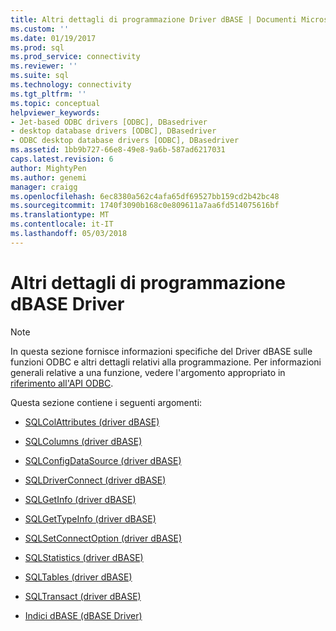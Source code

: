 ```yaml
---
title: Altri dettagli di programmazione Driver dBASE | Documenti Microsoft
ms.custom: ''
ms.date: 01/19/2017
ms.prod: sql
ms.prod_service: connectivity
ms.reviewer: ''
ms.suite: sql
ms.technology: connectivity
ms.tgt_pltfrm: ''
ms.topic: conceptual
helpviewer_keywords:
- Jet-based ODBC drivers [ODBC], DBasedriver
- desktop database drivers [ODBC], DBasedriver
- ODBC desktop database drivers [ODBC], DBasedriver
ms.assetid: 1bb9b727-66e8-49e8-9a6b-587ad6217031
caps.latest.revision: 6
author: MightyPen
ms.author: genemi
manager: craigg
ms.openlocfilehash: 6ec8380a562c4afa65df69527bb159cd2b42bc48
ms.sourcegitcommit: 1740f3090b168c0e809611a7aa6fd514075616bf
ms.translationtype: MT
ms.contentlocale: it-IT
ms.lasthandoff: 05/03/2018
---
```

# <a name="other-dbase-driver-programming-details"></a>Altri dettagli di programmazione dBASE Driver
> [!NOTE]  
>  In questa sezione fornisce informazioni specifiche del Driver dBASE sulle funzioni ODBC e altri dettagli relativi alla programmazione. Per informazioni generali relative a una funzione, vedere l'argomento appropriato in [riferimento all'API ODBC](../../odbc/reference/syntax/odbc-api-reference.md).  
  
 Questa sezione contiene i seguenti argomenti:  
  
-   [SQLColAttributes (driver dBASE)](../../odbc/microsoft/sqlcolattributes-dbase-driver.md)  
  
-   [SQLColumns (driver dBASE)](../../odbc/microsoft/sqlcolumns-dbase-driver.md)  
  
-   [SQLConfigDataSource (driver dBASE)](../../odbc/microsoft/sqlconfigdatasource-dbase-driver.md)  
  
-   [SQLDriverConnect (driver dBASE)](../../odbc/microsoft/sqldriverconnect-dbase-driver.md)  
  
-   [SQLGetInfo (driver dBASE)](../../odbc/microsoft/sqlgetinfo-dbase-driver.md)  
  
-   [SQLGetTypeInfo (driver dBASE)](../../odbc/microsoft/sqlgettypeinfo-dbase-driver.md)  
  
-   [SQLSetConnectOption (driver dBASE)](../../odbc/microsoft/sqlsetconnectoption-dbase-driver.md)  
  
-   [SQLStatistics (driver dBASE)](../../odbc/microsoft/sqlstatistics-dbase-driver.md)  
  
-   [SQLTables (driver dBASE)](../../odbc/microsoft/sqltables-dbase-driver.md)  
  
-   [SQLTransact (driver dBASE)](../../odbc/microsoft/sqltransact-dbase-driver.md)  
  
-   [Indici dBASE (dBASE Driver)](../../odbc/microsoft/dbase-indexes.md)
